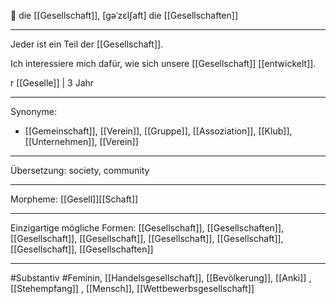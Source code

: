  🔵 die [[Gesellschaft]], [gəˈzɛlʃaft]
die [[Gesellschaften]]


---
Jeder ist ein Teil der [[Gesellschaft]].

Ich interessiere mich dafür, wie sich unsere [[Gesellschaft]] [[entwickelt]].

r [[Geselle]] | 3 Jahr


---
Synonyme:
- [[Gemeinschaft]], [[Verein]], [[Gruppe]], [[Assoziation]], [[Klub]], [[Unternehmen]], [[Verein]]

---
Übersetzung: society, community

---
Morpheme:
[[Gesell]][[Schaft]]

---
Einzigartige mögliche Formen: [[Gesellschaft]], [[Gesellschaften]], [[Gesellschaft]], [[Gesellschaft]], [[Gesellschaft]], [[Gesellschaft]], [[Gesellschaft]], [[Gesellschaften]]

---
#Substantiv #Feminin, [[Handelsgesellschaft]], [[Bevölkerung]], [[Anki]]
, [[Stehempfang]]
, [[Mensch]], [[Wettbewerbsgesellschaft]]